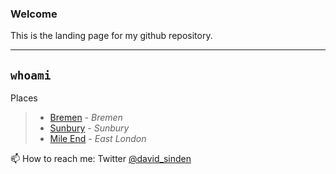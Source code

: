 ### Welcome

This is the landing page for my github repository. 

*******

## `whoami`

Places

> * [Bremen](https://en.wikipedia.org/wiki/Bremen) - _Bremen_
> * [Sunbury](https://en.wikipedia.org/wiki/Bremen) - _Sunbury_
> * [Mile End](https://en.wikipedia.org/wiki/Bremen) - _East London_

📫 How to reach me: Twitter [@david_sinden](twitter.com/david_sinden)

<!--
**djps/djps** is a ✨ _special_ ✨ repository because its `README.md` (this file) appears on your GitHub profile.

<img align="right" src="https://github.com/kmt901/kmt901/blob/master/kaya_illustration.PNG" alt="Illustration of Kaya speaking at a conference with coding bubbles in background" width=350px height=465px/>

Here are some ideas to get you started:

- 🔭 I’m currently working on ...
- 🌱 I’m currently learning ...
- 👯 I’m looking to collaborate on ...
- 🤔 I’m looking for help with ...
- 💬 Ask me about ...
- 📫 How to reach me: Twitter [@david_sinden](twitter.com/david_sinden)
- 😄 Pronouns: ...
- ⚡ Fun fact: ...
-->


